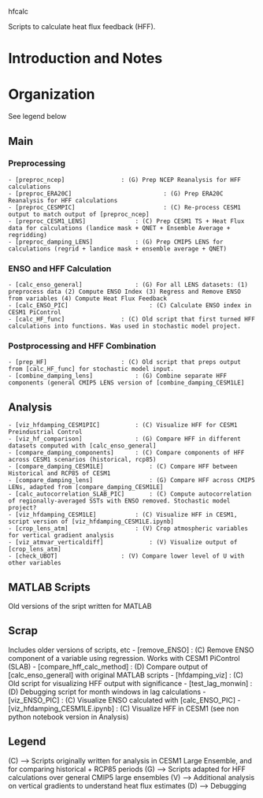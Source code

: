 hfcalc

Scripts to calculate heat flux feedback (HFF).

# Introduction and Notes



# Organization
See legend below

## Main
### Preprocessing
    - [preproc_ncep] 				: (G) Prep NCEP Reanalysis for HFF calculations
    - [preproc_ERA20C]                          : (G) Prep ERA20C Reanalysis for HFF calculations
    - [preproc_CESMPIC]                         : (C) Re-process CESM1 output to match output of [preproc_ncep]
    - [preproc_CESM1_LENS]   			: (C) Prep CESM1 TS + Heat Flux data for calculations (landice mask + QNET + Ensemble Average + regridding)
    - [preproc_damping_LENS] 			: (G) Prep CMIP5 LENS for calculations (regrid + landice mask + ensemble average + QNET)
### ENSO and HFF Calculation
    - [calc_enso_general]    			: (G) For all LENS datasets: (1) preprocess data (2) Compute ENSO Index (3) Regress and Remove ENSO from variables (4) Compute Heat Flux Feedback
    - [calc_ENSO_PIC]                   	: (C) Calculate ENSO index in CESM1 PiControl
    - [calc_HF_func] 				: (C) Old script that first turned HFF calculations into functions. Was used in stochastic model project.
### Postprocessing and HFF Combination
    - [prep_HF]      				: (C) Old script that preps output from [calc_HF_func] for stochastic model input.
    - [combine_damping_lens] 			: (G) Combine separate HFF components (general CMIP5 LENS version of [combine_damping_CESM1LE]

## Analysis
    - [viz_hfdamping_CESM1PIC]     		: (C) Visualize HFF for CESM1 Preindustrial Control
    - [viz_hf_comparison]          		: (G) Compare HFF in different datasets computed with [calc_enso_general]
    - [compare_damping_components] 		: (C) Compare components of HFF across CESM1 scenarios (historical, rcp85)
    - [compare_damping_CESM1LE]         	: (C) Compare HFF between Historical and RCP85 of CESM1
    - [compare_damping_lens]            	: (G) Compare HFF across CMIP5 LENs, adapted from [compare_damping_CESM1LE]
    - [calc_autocorrelation_SLAB_PIC]    	: (C) Compute autocorrelation of regionally-averaged SSTs with ENSO removed. Stochastic model project?
    - [viz_hfdamping_CESM1LE] 			: (C) Visualize HFF in CESM1, script version of [viz_hfdamping_CESM1LE.ipynb] 
    - [crop_lens_atm]              		: (V) Crop atmospheric variables for vertical gradient analysis
    - [viz_atmvar_verticaldiff]         	: (V) Visualize output of [crop_lens_atm]
    - [check_UBOT]        			: (V) Compare lower level of U with other variables

## MATLAB Scripts
Old versions of the sript written for MATLAB

## Scrap
Includes older versions of scripts, etc
    - [remove_ENSO]  			: (C) Remove ENSO component of a variable using regression. Works with CESM1 PiControl (SLAB)
    - [compare_hff_calc_method] 	: (D) Compare output of [calc_enso_general] with original MATLAB scripts
    - [hfdamping_viz]                   : (C) Old script for visualizing HFF output with significance
    - [test_lag_monwin]                 : (D) Debugging script for month windows in lag calculations
    - [viz_ENSO_PIC]                    : (C) Visualize ENSO calculated with [calc_ENSO_PIC]
    - [viz_hfdamping_CESM1LE.ipynb]     : (C) Visualize HFF in CESM1 (see non python notebook version in Analysis)

## Legend
(C) --> Scripts originally written for analysis in CESM1 Large Ensemble, and for comparing historical + RCP85 periods
(G) --> Scripts adapted for HFF calculations over general CMIP5 large ensembles
(V) --> Additional analysis on vertical gradients to understand heat flux estimates
(D) --> Debugging


